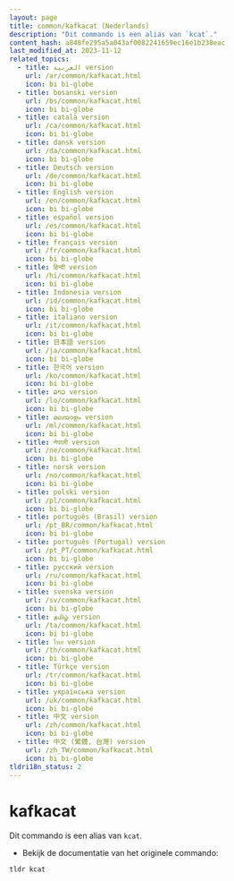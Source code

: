 ```yaml
---
layout: page
title: common/kafkacat (Nederlands)
description: "Dit commando is een alias van `kcat`."
content_hash: a848fe295a5a043af0082241659ec16e1b238eac
last_modified_at: 2023-11-12
related_topics:
  - title: العربية version
    url: /ar/common/kafkacat.html
    icon: bi bi-globe
  - title: bosanski version
    url: /bs/common/kafkacat.html
    icon: bi bi-globe
  - title: català version
    url: /ca/common/kafkacat.html
    icon: bi bi-globe
  - title: dansk version
    url: /da/common/kafkacat.html
    icon: bi bi-globe
  - title: Deutsch version
    url: /de/common/kafkacat.html
    icon: bi bi-globe
  - title: English version
    url: /en/common/kafkacat.html
    icon: bi bi-globe
  - title: español version
    url: /es/common/kafkacat.html
    icon: bi bi-globe
  - title: français version
    url: /fr/common/kafkacat.html
    icon: bi bi-globe
  - title: हिन्दी version
    url: /hi/common/kafkacat.html
    icon: bi bi-globe
  - title: Indonesia version
    url: /id/common/kafkacat.html
    icon: bi bi-globe
  - title: italiano version
    url: /it/common/kafkacat.html
    icon: bi bi-globe
  - title: 日本語 version
    url: /ja/common/kafkacat.html
    icon: bi bi-globe
  - title: 한국어 version
    url: /ko/common/kafkacat.html
    icon: bi bi-globe
  - title: ລາວ version
    url: /lo/common/kafkacat.html
    icon: bi bi-globe
  - title: മലയാളം version
    url: /ml/common/kafkacat.html
    icon: bi bi-globe
  - title: नेपाली version
    url: /ne/common/kafkacat.html
    icon: bi bi-globe
  - title: norsk version
    url: /no/common/kafkacat.html
    icon: bi bi-globe
  - title: polski version
    url: /pl/common/kafkacat.html
    icon: bi bi-globe
  - title: português (Brasil) version
    url: /pt_BR/common/kafkacat.html
    icon: bi bi-globe
  - title: português (Portugal) version
    url: /pt_PT/common/kafkacat.html
    icon: bi bi-globe
  - title: русский version
    url: /ru/common/kafkacat.html
    icon: bi bi-globe
  - title: svenska version
    url: /sv/common/kafkacat.html
    icon: bi bi-globe
  - title: தமிழ் version
    url: /ta/common/kafkacat.html
    icon: bi bi-globe
  - title: ไทย version
    url: /th/common/kafkacat.html
    icon: bi bi-globe
  - title: Türkçe version
    url: /tr/common/kafkacat.html
    icon: bi bi-globe
  - title: українська version
    url: /uk/common/kafkacat.html
    icon: bi bi-globe
  - title: 中文 version
    url: /zh/common/kafkacat.html
    icon: bi bi-globe
  - title: 中文 (繁體, 台灣) version
    url: /zh_TW/common/kafkacat.html
    icon: bi bi-globe
tldri18n_status: 2
---
```

# kafkacat

Dit commando is een alias van `kcat`.

- Bekijk de documentatie van het originele commando:

`tldr kcat`

